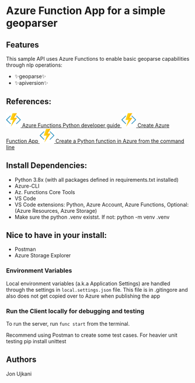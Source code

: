 # Azure Function App for a simple geoparser

## Features

This sample API uses Azure Functions to enable basic geoparse capabilities through nlp operations:

- ✨geoparse✨
- ✨apiversion✨

## References:

<a href="https://docs.microsoft.com/en-us/azure/azure-functions/functions-reference-python#folder-structure">
    <img src="https://raw.githubusercontent.com/Azure/azure-functions-python-worker/dev/docs/Azure.Functions.svg" alt="Azure Functions Python developer guide" width="40" height="40"/>
    Azure Functions Python developer guide
</a>

<a href="https://docs.microsoft.com/en-us/azure/azure-functions/functions-create-function-app-portal">
    <img src="https://raw.githubusercontent.com/Azure/azure-functions-python-worker/dev/docs/Azure.Functions.svg" alt="Azure Functions Python developer guide" width="40" height="40"/>
    Create Azure Function App
</a>

<a href="https://docs.microsoft.com/en-us/azure/azure-functions/create-first-function-cli-python?tabs=azure-cli%2Cbash%2Cbrowser">
    <img src="https://raw.githubusercontent.com/Azure/azure-functions-python-worker/dev/docs/Azure.Functions.svg" alt="Azure Functions Python developer guide" width="40" height="40"/>
    Create a Python function in Azure from the command line
</a>


## Install Dependencies:

- Python 3.8x (with all packages defined in requirements.txt installed)
- Azure-CLI
- Az. Functions Core Tools
- VS Code
- VS Code extensions: Python, Azure Account, Azure Functions, Optional: (Azure Resources, Azure Storage)
- Make sure the python .venv existst. If not: python -m venv .venv

## Nice to have in your install:

- Postman
- Azure Storage Explorer


### Environment Variables


Local environment variables (a.k.a Application Settings) are handled through the settings in `local.settings.json` file. This file is in .gitingore and also does not get copied over to Azure when publishing the app


### Run the Client locally for debugging and testing

To run the server, run `func start` from the terminal.

Recommend using Postman to create some test cases. For heavier unit testing pip install unittest


## Authors

Jon Ujkani


